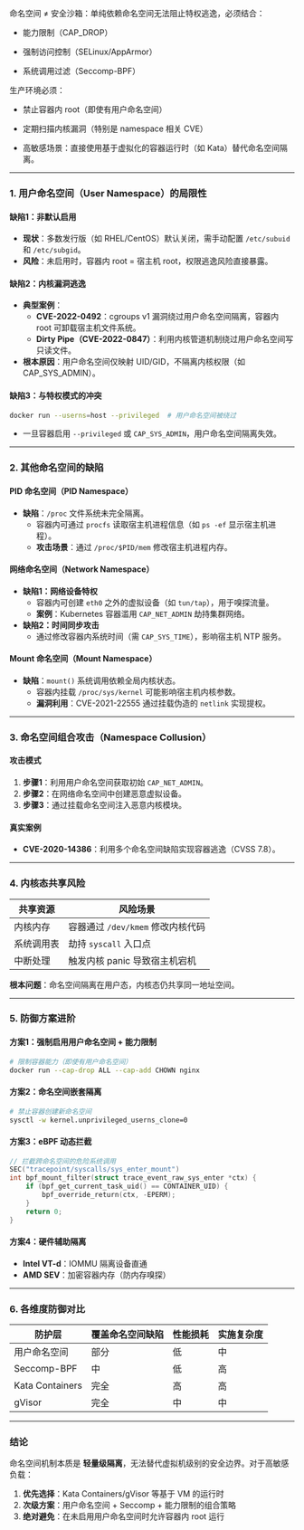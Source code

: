 命名空间 ≠ 安全沙箱：单纯依赖命名空间无法阻止特权逃逸，必须结合：

-  能力限制（CAP_DROP）

-  强制访问控制（SELinux/AppArmor）

-  系统调用过滤（Seccomp-BPF）

生产环境必须：

- 禁止容器内 root（即使有用户命名空间）

- 定期扫描内核漏洞（特别是 namespace 相关 CVE）

- 高敏感场景：直接使用基于虚拟化的容器运行时（如 Kata）替代命名空间隔离。



---

### **1. 用户命名空间（User Namespace）的局限性**
#### **缺陷1：非默认启用**
- **现状**：多数发行版（如 RHEL/CentOS）默认关闭，需手动配置 `/etc/subuid` 和 `/etc/subgid`。
- **风险**：未启用时，容器内 root = 宿主机 root，权限逃逸风险直接暴露。

#### **缺陷2：内核漏洞逃逸**
- **典型案例**：
  - **CVE-2022-0492**：cgroups v1 漏洞绕过用户命名空间隔离，容器内 root 可卸载宿主机文件系统。
  - **Dirty Pipe（CVE-2022-0847）**：利用内核管道机制绕过用户命名空间写只读文件。
- **根本原因**：用户命名空间仅映射 UID/GID，不隔离内核权限（如 CAP_SYS_ADMIN）。

#### **缺陷3：与特权模式的冲突**
```bash
docker run --userns=host --privileged  # 用户命名空间被绕过
```
- 一旦容器启用 `--privileged` 或 `CAP_SYS_ADMIN`，用户命名空间隔离失效。

---

### **2. 其他命名空间的缺陷**
#### **PID 命名空间（PID Namespace）**
- **缺陷**：`/proc` 文件系统未完全隔离。
  - 容器内可通过 `procfs` 读取宿主机进程信息（如 `ps -ef` 显示宿主机进程）。
  - **攻击场景**：通过 `/proc/$PID/mem` 修改宿主机进程内存。

#### **网络命名空间（Network Namespace）**
- **缺陷1：网络设备特权**
  - 容器内可创建 `eth0` 之外的虚拟设备（如 `tun/tap`），用于嗅探流量。
  - **案例**：Kubernetes 容器滥用 `CAP_NET_ADMIN` 劫持集群网络。
- **缺陷2：时间同步攻击**
  - 通过修改容器内系统时间（需 `CAP_SYS_TIME`），影响宿主机 NTP 服务。

#### **Mount 命名空间（Mount Namespace）**
- **缺陷**：`mount()` 系统调用依赖全局内核状态。
  - 容器内挂载 `/proc/sys/kernel` 可能影响宿主机内核参数。
  - **漏洞利用**：CVE-2021-22555 通过挂载伪造的 `netlink` 实现提权。

---

### **3. 命名空间组合攻击（Namespace Collusion）**
#### **攻击模式**
1. **步骤1**：利用用户命名空间获取初始 `CAP_NET_ADMIN`。
2. **步骤2**：在网络命名空间中创建恶意虚拟设备。
3. **步骤3**：通过挂载命名空间注入恶意内核模块。

#### **真实案例**
- **CVE-2020-14386**：利用多个命名空间缺陷实现容器逃逸（CVSS 7.8）。

---

### **4. 内核态共享风险**
| 共享资源        | 风险场景                          |
|-----------------|-----------------------------------|
| 内核内存        | 容器通过 `/dev/kmem` 修改内核代码 |
| 系统调用表      | 劫持 `syscall` 入口点            |
| 中断处理        | 触发内核 panic 导致宿主机宕机     |

**根本问题**：命名空间隔离在用户态，内核态仍共享同一地址空间。

---

### **5. 防御方案进阶**
#### **方案1：强制启用用户命名空间 + 能力限制**
```bash
# 限制容器能力（即使有用户命名空间）
docker run --cap-drop ALL --cap-add CHOWN nginx
```

#### **方案2：命名空间嵌套隔离**
```bash
# 禁止容器创建新命名空间
sysctl -w kernel.unprivileged_userns_clone=0
```

#### **方案3：eBPF 动态拦截**
```c
// 拦截跨命名空间的危险系统调用
SEC("tracepoint/syscalls/sys_enter_mount")
int bpf_mount_filter(struct trace_event_raw_sys_enter *ctx) {
    if (bpf_get_current_task_uid() == CONTAINER_UID) {
        bpf_override_return(ctx, -EPERM);
    }
    return 0;
}
```

#### **方案4：硬件辅助隔离**
- **Intel VT-d**：IOMMU 隔离设备直通
- **AMD SEV**：加密容器内存（防内存嗅探）

---

### **6. 各维度防御对比**
| 防护层          | 覆盖命名空间缺陷 | 性能损耗 | 实施复杂度 |
|----------------|------------------|----------|------------|
| 用户命名空间    | 部分             | 低       | 中         |
| Seccomp-BPF    | 中               | 低       | 高         |
| Kata Containers | 完全             | 高       | 高         |
| gVisor         | 完全             | 中       | 中         |

---

### **结论**
命名空间机制本质是 **轻量级隔离**，无法替代虚拟机级别的安全边界。对于高敏感负载：
1. **优先选择**：Kata Containers/gVisor 等基于 VM 的运行时
2. **次级方案**：用户命名空间 + Seccomp + 能力限制的组合策略
3. **绝对避免**：在未启用用户命名空间时允许容器内 root 运行


